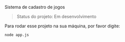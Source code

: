 Sistema de cadastro de jogos

> Status do projeto: Em desenvolvimento

Para rodar esse projeto na sua máquina, por favor digite:

```
node app.js
```

